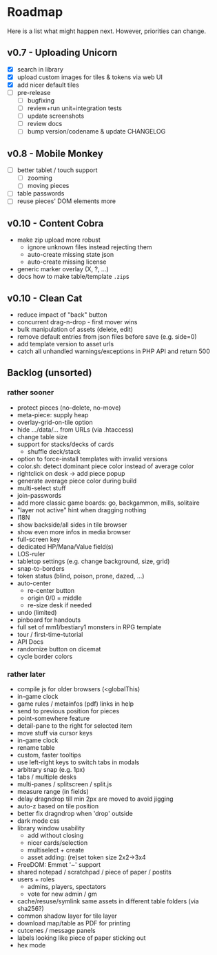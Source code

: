 # Roadmap

Here is a list what might happen next. However, priorities can change.

## v0.7 - Uploading Unicorn

* [X] search in library
* [X] upload custom images for tiles & tokens via web UI
* [X] add nicer default tiles
* [ ] pre-release
  * [ ] bugfixing
  * [ ] review+run unit+integration tests
  * [ ] update screenshots
  * [ ] review docs
  * [ ] bump version/codename & update CHANGELOG

## v0.8 - Mobile Monkey

* [ ] better tablet / touch support
  * [ ] zooming
  * [ ] moving pieces
* [ ] table passwords
* [ ] reuse pieces' DOM elements more

## v0.10 - Content Cobra

* make zip upload more robust
  * ignore unknown files instead rejecting them
  * auto-create missing state json
  * auto-create missing license
* generic marker overlay (X, ?, ...)
* docs how to make table/template `.zip`s

## v0.10 - Clean Cat

* reduce impact of "back" button
* concurrent drag-n-drop - first mover wins
* bulk manipulation of assets (delete, edit)
* remove default entries from json files before save (e.g. side=0)
* add template version to asset urls
* catch all unhandled warnings/exceptions in PHP API and return 500

## Backlog (unsorted)

### rather sooner

* protect pieces (no-delete, no-move)
* meta-piece: supply heap
* overlay-grid-on-tile option
* hide .../data/... from URLs (via .htaccess)
* change table size
* support for stacks/decks of cards
  * shuffle deck/stack
* option to force-install templates with invalid versions
* color.sh: detect dominant piece color instead of average color
* rightclick on desk -> add piece popup
* generate average piece color during build
* multi-select stuff
* join-passwords
* add more classic game boards: go, backgammon, mills, solitaire
* "layer not active" hint when dragging nothing
* I18N
* show backside/all sides in tile browser
* show even more infos in media browser
* full-screen key
* dedicated HP/Mana/Value field(s)
* LOS-ruler
* tabletop settings (e.g. change background, size, grid)
* snap-to-borders
* token status (blind, poison, prone, dazed, ...)
* auto-center
  * re-center button
  * origin 0/0 = middle
  * re-size desk if needed
* undo (limited)
* pinboard for handouts
* full set of mm1/bestiary1 monsters in RPG template
* tour / first-time-tutorial
* API Docs
* randomize button on dicemat
* cycle border colors

### rather later

* compile js for older browsers (<globalThis)
* in-game clock
* game rules / metainfos (pdf) links in help
* send to previous position for pieces
* point-somewhere feature
* detail-pane to the right for selected item
* move stuff via cursor keys
* in-game clock
* rename table
* custom, faster tooltips
* use left-right keys to switch tabs in modals
* arbitrary snap (e.g. 1px)
* tabs / multiple desks
* multi-panes / splitscreen / split.js
* measure range (in fields)
* delay dragndrop till min 2px are moved to avoid jigging
* auto-z based on tile position
* better fix dragndrop when 'drop' outside
* dark mode css
* library window usability
  * add without closing
  * nicer cards/selection
  * multiselect + create
  * asset adding: (re)set token size 2x2->3x4
* FreeDOM: Emmet '~' support
* shared notepad / scratchpad / piece of paper / postits
* users + roles
  * admins, players, spectators
  * vote for new admin / gm
* cache/resuse/symlink same assets in different table folders (via sha256?)
* common shadow layer for tile layer
* download map/table as PDF for printing
* cutcenes / message panels
* labels looking like piece of paper sticking out
* hex mode
